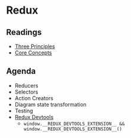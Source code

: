# Redux

## Readings

* [Three Principles](https://redux.js.org/introduction/three-principles)
* [Core Concepts](https://redux.js.org/introduction/core-concepts)

## Agenda

* Reducers
* Selectors
* Action Creators
* Diagram state transformation
* Testing
* [Redux Devtools](https://github.com/zalmoxisus/redux-devtools-extension)
  * `window.__REDUX_DEVTOOLS_EXTENSION__ && window.__REDUX_DEVTOOLS_EXTENSION__()`
